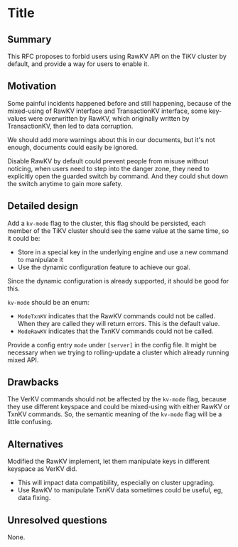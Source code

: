 # Title

## Summary

This RFC proposes to forbid users using RawKV API on the TiKV cluster by default,
and provide a way for users to enable it.

## Motivation

Some painful incidents happened before and still happening,
because of the mixed-using of RawKV interface and TransactionKV interface,
some key-values were overwritten by RawKV,
which originally written by TransactionKV, then led to data corruption.

We should add more warnings about this in our documents,
but it's not enough, documents could easily be ignored.

Disable RawKV by default could prevent people from misuse without noticing,
when users need to step into the danger zone,
they need to explicitly open the guarded switch by command.
And they could shut down the switch anytime to gain more safety.

## Detailed design

Add a `kv-mode` flag to the cluster, this flag should be persisted,
each member of the TiKV cluster should see the same value at the same time,
so it could be:

- Store in a special key in the underlying engine and use a new command
  to manipulate it
- Use the dynamic configuration feature to achieve our goal.

Since the dynamic configuration is already supported, it should be good for this.

`kv-mode` should be an enum:

- `ModeTxnKV` indicates that the RawKV commands could not be called.
  When they are called they will return errors.
  This is the default value.
- `ModeRawKV` indicates that the TxnKV commands could not be called.

Provide a config entry `mode` under `[server]` in the config file.
It might be necessary when we trying to rolling-update a cluster which already
running mixed API.

## Drawbacks

The VerKV commands should not be affected by the `kv-mode` flag,
because they use different keyspace and could be mixed-using with
either RawKV or TxnKV commands.
So, the semantic meaning of the `kv-mode` flag will be a little confusing.

## Alternatives

Modified the RawKV implement, let them manipulate keys in
different keyspace as VerKV did.

- This will impact data compatibility, especially on cluster upgrading.
- Use RawKV to manipulate TxnKV data sometimes could be useful, eg, data fixing.

## Unresolved questions

None.
